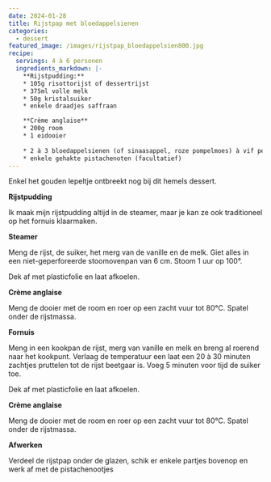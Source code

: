 ```yaml
---
date: 2024-01-28
title: Rijstpap met bloedappelsienen
categories:
  - dessert
featured_image: /images/rijstpap_bloedappelsien800.jpg
recipe:
  servings: 4 à 6 personen
  ingredients_markdown: |-
    **Rijstpudding:**
    * 105g risottorijst of dessertrijst
    * 375ml volle melk
    * 50g kristalsuiker
    * enkele draadjes saffraan

    **Crème anglaise**
    * 200g room
    * 1 eidooier    
    * 2 à 3 bloedappelsienen (of sinaasappel, roze pompelmoes) à vif pellen
    * enkele gehakte pistachenoten (facultatief)
---
```

Enkel het gouden lepeltje ontbreekt nog bij dit hemels dessert.

<!--more-->

**Rijstpudding**

Ik maak mijn rijstpudding altijd in de steamer, maar je kan ze ook traditioneel op het fornuis klaarmaken.

**Steamer**

Meng de rijst, de suiker, het merg van de vanille en de melk. Giet alles in een niet-geperforeerde stoomovenpan van 6 cm. Stoom 1 uur op 100°.

Dek af met plasticfolie en laat afkoelen.

**Crème anglaise**

Meng de dooier met de room en roer op een zacht vuur tot 80°C. 
Spatel onder de rijstmassa. 

**Fornuis**

Meng in een kookpan de rijst, merg van vanille en melk en breng al roerend naar het kookpunt.
Verlaag de temperatuur een laat een 20 à 30 minuten zachtjes pruttelen tot de rijst beetgaar is.
Voeg 5 minuten voor tijd de suiker toe.

Dek af met plasticfolie en laat afkoelen.

**Crème anglaise**

Meng de dooier met de room en roer op een zacht vuur tot 80°C.
Spatel onder de rijstmassa. 


**Afwerken**

Verdeel de rijstpap onder de glazen, schik er enkele partjes bovenop en werk af met de pistachenootjes


